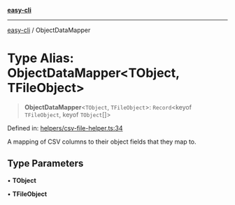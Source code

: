 [**easy-cli**](../README.md)

***

[easy-cli](../globals.md) / ObjectDataMapper

# Type Alias: ObjectDataMapper\<TObject, TFileObject\>

> **ObjectDataMapper**\<`TObject`, `TFileObject`\>: `Record`\<keyof `TFileObject`, keyof `TObject`[]\>

Defined in: [helpers/csv-file-helper.ts:34](https://github.com/patrickeaton/easy-cli/blob/74d97c3fa8c354b7b3193533a1494ff778ae7a99/src/helpers/csv-file-helper.ts#L34)

A mapping of CSV columns to their object fields that they map to.

## Type Parameters

• **TObject**

• **TFileObject**
